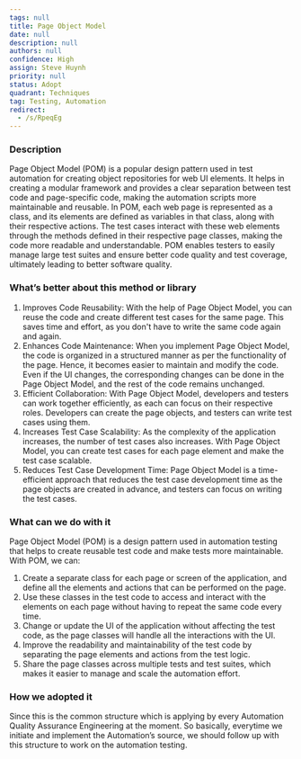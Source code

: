 ```yaml
---
tags: null
title: Page Object Model
date: null
description: null
authors: null
confidence: High
assign: Steve Huynh
priority: null
status: Adopt
quadrant: Techniques
tag: Testing, Automation
redirect:
  - /s/RpeqEg
---
```


<!-- table_of_contents 363bb8b8-0aa2-423d-b1bc-f59606aa4ddf -->

### Description

Page Object Model (POM) is a popular design pattern used in test automation for creating object repositories for web UI elements. It helps in creating a modular framework and provides a clear separation between test code and page-specific code, making the automation scripts more maintainable and reusable. In POM, each web page is represented as a class, and its elements are defined as variables in that class, along with their respective actions. The test cases interact with these web elements through the methods defined in their respective page classes, making the code more readable and understandable. POM enables testers to easily manage large test suites and ensure better code quality and test coverage, ultimately leading to better software quality.

### What’s better about this method or library

1. Improves Code Reusability: With the help of Page Object Model, you can reuse the code and create different test cases for the same page. This saves time and effort, as you don't have to write the same code again and again.
1. Enhances Code Maintenance: When you implement Page Object Model, the code is organized in a structured manner as per the functionality of the page. Hence, it becomes easier to maintain and modify the code. Even if the UI changes, the corresponding changes can be done in the Page Object Model, and the rest of the code remains unchanged.
1. Efficient Collaboration: With Page Object Model, developers and testers can work together efficiently, as each can focus on their respective roles. Developers can create the page objects, and testers can write test cases using them.
1. Increases Test Case Scalability: As the complexity of the application increases, the number of test cases also increases. With Page Object Model, you can create test cases for each page element and make the test case scalable.
1. Reduces Test Case Development Time: Page Object Model is a time-efficient approach that reduces the test case development time as the page objects are created in advance, and testers can focus on writing the test cases.

### What can we do with it

Page Object Model (POM) is a design pattern used in automation testing that helps to create reusable test code and make tests more maintainable. With POM, we can:

1. Create a separate class for each page or screen of the application, and define all the elements and actions that can be performed on the page.
1. Use these classes in the test code to access and interact with the elements on each page without having to repeat the same code every time.
1. Change or update the UI of the application without affecting the test code, as the page classes will handle all the interactions with the UI.
1. Improve the readability and maintainability of the test code by separating the page elements and actions from the test logic.
1. Share the page classes across multiple tests and test suites, which makes it easier to manage and scale the automation effort.

### How we adopted it

Since this is the common structure which is applying by every Automation Quality Assurance Engineering at the moment. So basically, everytime we initiate and implement the Automation’s source, we should follow up with this structure to work on the automation testing.

<!-- child_database 131eda97-51b4-48a0-8499-fab88a1a36ad -->
